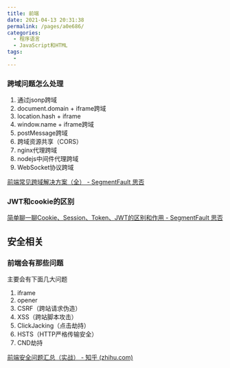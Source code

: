 ```yaml
---
title: 前端
date: 2021-04-13 20:31:38
permalink: /pages/a0e686/
categories:
  - 程序语言
  - JavaScript和HTML
tags:
  - 
---
```

### 跨域问题怎么处理

1.  通过jsonp跨域
2. document.domain + iframe跨域
3.  location.hash + iframe
4.  window.name + iframe跨域
5. postMessage跨域
6.  跨域资源共享（CORS）
7. nginx代理跨域
8.  nodejs中间件代理跨域
9.  WebSocket协议跨域

[前端常见跨域解决方案（全） - SegmentFault 思否](https://segmentfault.com/a/1190000011145364)

### JWT和cookie的区别

[简单聊一聊Cookie、Session、Token、JWT的区别和作用 - SegmentFault 思否](https://segmentfault.com/a/1190000021810849)

## 安全相关

### 前端会有那些问题

主要会有下面几大问题

1. iframe
2. opener
3. CSRF（跨站请求伪造）
4. XSS（跨站脚本攻击）
5. ClickJacking（点击劫持）
6. HSTS（HTTP严格传输安全）
7. CND劫持

[前端安全问题汇总（实战） - 知乎 (zhihu.com)](https://zhuanlan.zhihu.com/p/83865185)

